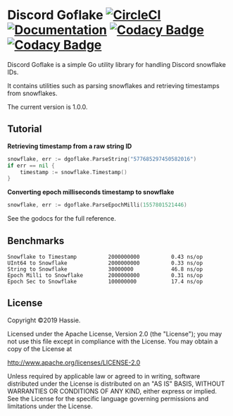 # Discord Goflake [![CircleCI](https://circleci.com/gh/hassieswift621/discord-goflake/tree/master.svg?style=svg)](https://circleci.com/gh/hassieswift621/discord-goflake/tree/master) [![Documentation](https://godoc.org/github.com/hassieswift621/discord-goflake?status.svg)](http://godoc.org/github.com/hassieswift621/discord-goflake) [![Codacy Badge](https://api.codacy.com/project/badge/Grade/13bd27ca8f1f41ee9cad4c7040ea127a)](https://www.codacy.com/app/hassieswift621/discord-goflake?utm_source=github.com&amp;utm_medium=referral&amp;utm_content=hassieswift621/discord-goflake&amp;utm_campaign=Badge_Grade) [![Codacy Badge](https://api.codacy.com/project/badge/Coverage/13bd27ca8f1f41ee9cad4c7040ea127a)](https://www.codacy.com/app/hassieswift621/discord-goflake?utm_source=github.com&utm_medium=referral&utm_content=hassieswift621/discord-goflake&utm_campaign=Badge_Coverage)
Discord Goflake is a simple Go utility library for handling Discord snowflake IDs.

It contains utilities such as parsing snowflakes and retrieving timestamps from snowflakes.

The current version is 1.0.0.

## Tutorial
**Retrieving timestamp from a raw string ID**
```go
snowflake, err := dgoflake.ParseString("577685297450582016")
if err == nil {
	timestamp := snowflake.Timestamp()
}
```

**Converting epoch milliseconds timestamp to snowflake**
```go
snowflake, err := dgoflake.ParseEpochMilli(1557801521446)
```

See the godocs for the full reference.

## Benchmarks
```
Snowflake to Timestamp          2000000000	        0.43 ns/op
UInt64 to Snowflake             2000000000	        0.33 ns/op
String to Snowflake             30000000	        46.8 ns/op
Epoch Milli to Snowflake        2000000000	        0.31 ns/op
Epoch Sec to Snowflake          100000000	        17.4 ns/op
```

## License
Copyright &copy;2019 Hassie.

Licensed under the Apache License, Version 2.0 (the "License");
you may not use this file except in compliance with the License.
You may obtain a copy of the License at

http://www.apache.org/licenses/LICENSE-2.0

Unless required by applicable law or agreed to in writing, software
distributed under the License is distributed on an "AS IS" BASIS,
WITHOUT WARRANTIES OR CONDITIONS OF ANY KIND, either express or implied.
See the License for the specific language governing permissions and
limitations under the License.
